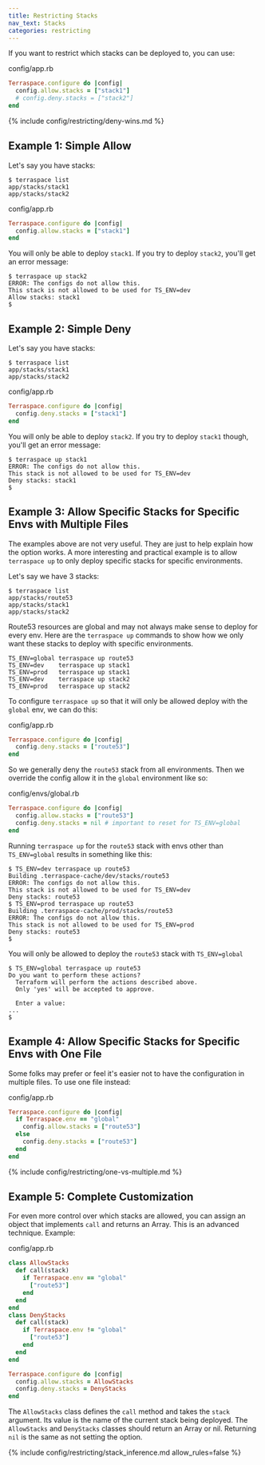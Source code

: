 ```yaml
---
title: Restricting Stacks
nav_text: Stacks
categories: restricting
---
```


If you want to restrict which stacks can be deployed to, you can use:

config/app.rb

```ruby
Terraspace.configure do |config|
  config.allow.stacks = ["stack1"]
  # config.deny.stacks = ["stack2"]
end
```

{% include config/restricting/deny-wins.md %}

## Example 1: Simple Allow

Let's say you have stacks:

    $ terraspace list
    app/stacks/stack1
    app/stacks/stack2

config/app.rb

```ruby
Terraspace.configure do |config|
  config.allow.stacks = ["stack1"]
end
```

You will only be able to deploy `stack1`. If you try to deploy `stack2`, you'll get an error message:

    $ terraspace up stack2
    ERROR: The configs do not allow this.
    This stack is not allowed to be used for TS_ENV=dev
    Allow stacks: stack1
    $

## Example 2: Simple Deny

Let's say you have stacks:

    $ terraspace list
    app/stacks/stack1
    app/stacks/stack2

config/app.rb

```ruby
Terraspace.configure do |config|
  config.deny.stacks = ["stack1"]
end
```

You will only be able to deploy `stack2`. If you try to deploy `stack1` though, you'll get an error message:

    $ terraspace up stack1
    ERROR: The configs do not allow this.
    This stack is not allowed to be used for TS_ENV=dev
    Deny stacks: stack1
    $

## Example 3: Allow Specific Stacks for Specific Envs with Multiple Files

The examples above are not very useful. They are just to help explain how the option works. A more interesting and practical example is to allow `terraspace up` to only deploy specific stacks for specific environments.

Let's say we have 3 stacks:

    $ terraspace list
    app/stacks/route53
    app/stacks/stack1
    app/stacks/stack2

Route53 resources are global and may not always make sense to deploy for every env. Here are the `terraspace up` commands to show how we only want these stacks to deploy with specific environments.

    TS_ENV=global terraspace up route53
    TS_ENV=dev    terraspace up stack1
    TS_ENV=prod   terraspace up stack1
    TS_ENV=dev    terraspace up stack2
    TS_ENV=prod   terraspace up stack2

To configure `terraspace up` so that it will only be allowed deploy with the `global` env, we can do this:

config/app.rb

```ruby
Terraspace.configure do |config|
  config.deny.stacks = ["route53"]
end
```

So we generally deny the `route53` stack from all environments. Then we override the config allow it in the `global` environment like so:

config/envs/global.rb

```ruby
Terraspace.configure do |config|
  config.allow.stacks = ["route53"]
  config.deny.stacks = nil # important to reset for TS_ENV=global
end
```

Running `terraspace up` for the `route53` stack with envs other than `TS_ENV=global` results in something like this:

    $ TS_ENV=dev terraspace up route53
    Building .terraspace-cache/dev/stacks/route53
    ERROR: The configs do not allow this.
    This stack is not allowed to be used for TS_ENV=dev
    Deny stacks: route53
    $ TS_ENV=prod terraspace up route53
    Building .terraspace-cache/prod/stacks/route53
    ERROR: The configs do not allow this.
    This stack is not allowed to be used for TS_ENV=prod
    Deny stacks: route53
    $

You will only be allowed to deploy the `route53` stack with `TS_ENV=global`

    $ TS_ENV=global terraspace up route53
    Do you want to perform these actions?
      Terraform will perform the actions described above.
      Only 'yes' will be accepted to approve.

      Enter a value:
    ...
    $

## Example 4: Allow Specific Stacks for Specific Envs with One File

Some folks may prefer or feel it's easier not to have the configuration in multiple files. To use one file instead:

config/app.rb

```ruby
Terraspace.configure do |config|
  if Terraspace.env == "global"
    config.allow.stacks = ["route53"]
  else
    config.deny.stacks = ["route53"]
  end
end
```

{% include config/restricting/one-vs-multiple.md %}

## Example 5: Complete Customization

For even more control over which stacks are allowed, you can assign an object that implements `call` and returns an Array. This is an advanced technique. Example:

config/app.rb

```ruby
class AllowStacks
  def call(stack)
    if Terraspace.env == "global"
      ["route53"]
    end
  end
end
class DenyStacks
  def call(stack)
    if Terraspace.env != "global"
      ["route53"]
    end
  end
end

Terraspace.configure do |config|
  config.allow.stacks = AllowStacks
  config.deny.stacks = DenyStacks
end
```

The `AllowStacks` class defines the `call` method and takes the `stack` argument. Its value is the name of the current stack being deployed. The `AllowStacks` and `DenyStacks` classes should return an Array or nil. Returning `nil` is the same as not setting the option.

{% include config/restricting/stack_inference.md allow_rules=false %}
